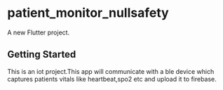 # patient_monitor_nullsafety

A new Flutter project.

## Getting Started

This is an iot project.This app will communicate with a ble device which captures patients
vitals like heartbeat,spo2 etc and upload it to firebase.
